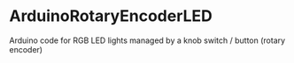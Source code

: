 # ArduinoRotaryEncoderLED
Arduino code for RGB LED lights managed by a knob switch / button (rotary encoder)
